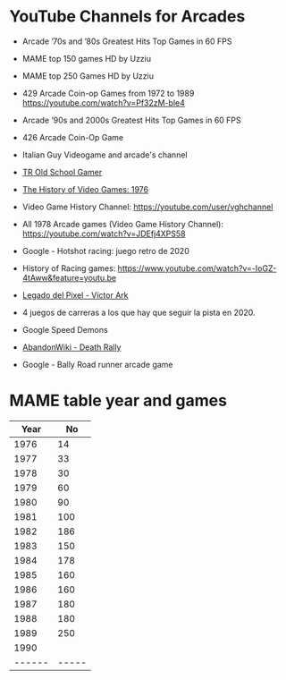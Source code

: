 YouTube Channels for Arcades
======

* Arcade ’70s and ’80s Greatest Hits Top Games in 60 FPS
* MAME top 150 games HD by Uzziu
* MAME top 250 Games HD by Uzziu
* 429 Arcade Coin-op Games from 1972 to 1989
 https://youtube.com/watch?v=Pf32zM-ble4

* Arcade ’90s and 2000s Greatest Hits Top Games in 60 FPS
* 426 Arcade Coin-Op Game
* Italian Guy Videogame and arcade's channel
* [TR Old School Gamer](https://www.youtube.com/channel/UCK9kPTmlJlZTXNpPQC5Kq9A)
* [The History of Video Games: 1976](https://youtube.com/watch?v=H9hB1Xyjrzw)
* Video Game History Channel: https://youtube.com/user/vghchannel
* All 1978 Arcade games (Video Game History Channel): https://youtube.com/watch?v=JDEfj4XPS58

* Google - Hotshot racing: juego retro de 2020
* History of Racing games: https://www.youtube.com/watch?v=-IoGZ-4tAww&feature=youtu.be
* [Legado del Pixel - Víctor Ark](https://www.LegadoDelPixel.es/victor-ark)
* 4 juegos de carreras a los que hay que seguir la pista en 2020.
* Google Speed Demons
* [AbandonWiki - Death Rally](https://www.abandonsocios.org/wiki/Death_Rally)
* Google - Bally Road runner arcade game

MAME table year and games
======


| Year | No  |
|------|-----|
| 1976 |  14 |
| 1977 |  33 |
| 1978 |  30 |
| 1979 |  60 |
| 1980 |  90 |
| 1981 | 100 |
| 1982 | 186 |
| 1983 | 150 |
| 1984 | 178 |
| 1985 | 160 |
| 1986 | 160 |
| 1987 | 180 |
| 1988 | 180 |
| 1989 | 250 |
| 1990 |     |
|------|-----|
